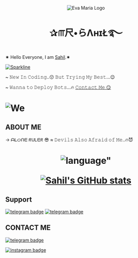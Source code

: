 <p align="center">
  <img src="https://telegra.ph/file/12ac341f206163756bfa8.jpg" alt="Eva Maria Logo">
</p>
<h1 align="center">
  <b>✰௱尺•らΛнɪŁ࿐</b>
</h1>
  

  ✷ Hello Everyone,
    I am [Sahil](https://telegra.ph/file/01bba7cdfc6fb83e7aefc.jpg).✷
     
[![Sparkline](https://stars.medv.io/EvamariaTG/EvaMaria.svg)](https://stars.medv.io/EvamariaTG/EvaMaria)

~ 𝙽𝚎𝚠 𝙸𝚗 𝙲𝚘𝚍𝚒𝚗𝚐..😗
𝙱𝚞𝚝 𝚃𝚛𝚢𝚒𝚗𝚐 𝙼𝚢 𝙱𝚎𝚜𝚝...😉

~ 𝚆𝚊𝚗𝚗𝚊 𝚝𝚘 𝙳𝚎𝚙𝚕𝚘𝚢 𝙱𝚘𝚝𝚜...🔥
[𝙲𝚘𝚗𝚝𝚊𝚌𝚝 𝙼𝚎 😏](https://github.com/Sahil-official/About-Sahil/blob/main/README.md#contact-me)

<h1 align="left">
   <img src="https://raw.githubusercontent.com/mayankchaudhary26/Cool-Readme-ideas/master/data/octocat/baracktocat.jpg" alt=We Code">

## ABOUT ME
→ ᗩᏞᝪᑎᗴ ᖇᑌᏞᗴᖇ 😎
≈  𝙳𝚎𝚟𝚒𝚕𝚜 𝙰𝚕𝚜𝚘 𝙰𝚏𝚛𝚊𝚒𝚍 𝚘𝚏 𝙼𝚎..🔥😈
<h1 align="center">
  <img src="https://camo.githubusercontent.com/115260e7df0fdeadfc7c745a3af4d43145d81473908055eb470614acda37c323/68747470733a2f2f6769746875622d726561646d652d73746174732e76657263656c2e6170702f6170692f746f702d6c616e67732f3f757365726e616d653d61656d6d61646926686964653d546558266c61796f75743d636f6d70616374" alt= language">

[![Sahil's GitHub stats](https://github-readme-stats.vercel.app/api?username=Sahil-official)](https://github.com/Sahil-official/github-readme-stats)

## Support
[![telegram badge](https://img.shields.io/badge/Telegram-Group-30302f?style=flat&logo=telegram)](https://telegram.dog/chat_official_sahil)
[![telegram badge](https://img.shields.io/badge/Telegram-Channel-30302f?style=flat&logo=telegram)](https://telegram.dog/sahil_official_here)

## CONTACT ME 
[![telegram badge](https://img.shields.io/badge/SahilOfficial-telegramID-30302f?style=flat&logo=telegram)](https://t.me/itz_sahil_official)

[![instagram badge](https://img.shields.io/badge/SahilOfficial-instagramID-30302f?style=flat&logo=instagram)](https://www.instagram.com/invites/contact/?i=1r8ldk2ly6z6d&utm_content=i549h7z)

